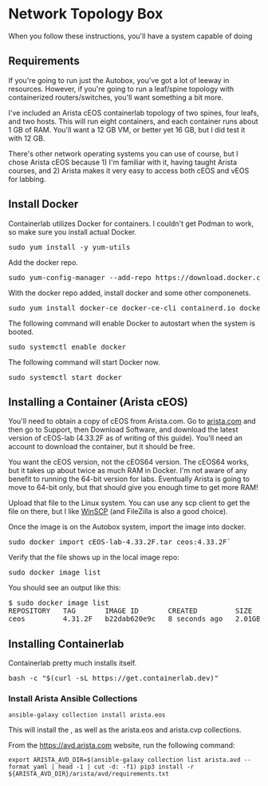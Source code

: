 # Network Topology Box

When you follow these instructions, you'll have a system capable of doing 


## Requirements

If you're going to run just the Autobox, you've got a lot of leeway in resources. However, if you're going to run a leaf/spine topology with containerized routers/switches, you'll want something a bit more. 

I've included an Arista cEOS containerlab topology of two spines, four leafs, and two hosts. This will run eight containers, and each container runs about 1 GB of RAM. You'll want a 12 GB VM, or better yet 16 GB, but I did test it with 12 GB. 

There's other network operating systems you can use of course, but I chose Arista cEOS because 1) I'm familiar with it, having taught Arista courses, and 2) Arista makes it very easy to access both cEOS and vEOS for labbing. 



## Install Docker

Containerlab utilizes Docker for containers. I couldn't get Podman to work, so make sure you install actual Docker. 

<pre>
sudo yum install -y yum-utils
</pre>

Add the docker repo. 

<pre>
sudo yum-config-manager --add-repo https://download.docker.com/linux/centos/docker-ce.repo
</pre>

With the docker repo added, install docker and some other componenets. 
<pre>
sudo yum install docker-ce docker-ce-cli containerd.io docker-buildx-plugin docker-compose-plugin
</pre>

The following command will enable Docker to autostart when the system is booted. 

<pre>sudo systemctl enable docker</pre>

The following command will start Docker now. 

<pre>sudo systemctl start docker</pre>


## Installing a Container (Arista cEOS)

You'll need to obtain a copy of cEOS from Arista.com. Go to [arista.com](https://arista.com) and then go to Support, then Download Software, and download the latest version of cEOS-lab (4.33.2F as of writing of this guide). You'll need an account to download the container, but it should be free. 

You want the cEOS version, not the cEOS64 version. The cEOS64 works, but it takes up about twice as much RAM in Docker. I'm not aware of any benefit to running the 64-bit version for labs. Eventually Arista is going to move to 64-bit only, but that should give you enough time to get more RAM! 

Upload that file to the Linux system. You can use any scp client to get the file on there, but I like [WinSCP](https://winscp.net/eng/download.php) (and FileZilla is also a good choice).

Once the image is on the Autobox system, import the image into docker. 

<pre>
sudo docker import cEOS-lab-4.33.2F.tar ceos:4.33.2F`
</pre>

Verify that the file shows up in the local image repo: 

<pre>
sudo docker image list
</pre>

You should see an output like this: 

<pre>
$ sudo docker image list
REPOSITORY   TAG       IMAGE ID       CREATED         SIZE
ceos         4.31.2F   b22dab620e9c   8 seconds ago   2.01GB
</pre>

## Installing Containerlab

Containerlab pretty much installs itself. 

<pre>
bash -c "$(curl -sL https://get.containerlab.dev)"
</pre>



### Install Arista Ansible Collections

`ansible-galaxy collection install arista.eos`

This will install the , as well as the arista.eos and arista.cvp collections.

From the https://avd.arista.com website, run the following command: 

`export ARISTA_AVD_DIR=$(ansible-galaxy collection list arista.avd --format yaml | head -1 | cut -d: -f1)
pip3 install -r ${ARISTA_AVD_DIR}/arista/avd/requirements.txt`
